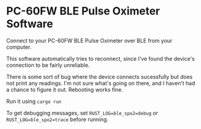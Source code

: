 # PC-60FW BLE Pulse Oximeter Software

Connect to your PC-60FW BLE Pulse Oximeter over BLE from your computer.

This software automatically tries to reconnect, since I've found the device's
connection to be fairly unreliable.

There is some sort of bug where the device connects sucessfully but does not
print any readings. I'm not sure what's going on there, and I haven't had a
chance to figure it out. Rebooting works fine.

Run it using `cargo run`

To get debugging messages, set `RUST_LOG=ble_spo2=debug` or
`RUST_LOG=ble_spo2=trace` before running.
